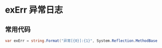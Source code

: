# exErr 异常日志

## 常用代码

```c#
var exErr = string.Format("异常[{0}]:{1}", System.Reflection.MethodBase.GetCurrentMethod().Name, ex.Message);
```
